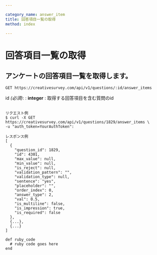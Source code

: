 ```yaml
---

category_name: answer_item
title: 回答項目一覧の取得
method: index

---
```


# 回答項目一覧の取得

## アンケートの回答項目一覧を取得します。

`GET https://creativesurvey.com/api/v1/questions/:id/answer_items`

id _(必須)_:
: __integer__
: 取得する回答項目を含む質問のid

~~~

リクエスト例
$ curl -X GET https://creativesurvey.com/api/v1/questions/1829/answer_items \
-u "auth_token=YourAuthToken":

レスポンス例
[
  {
    "question_id": 1829,
    "id": 4301,
    "max_value": null,
    "min_value": null,
    "is_reject": null,
    "validation_pattern": "",
    "validation_type": null,
    "sentence": "yes",
    "placeholder": "",
    "order_index": 0,
    "answer_type": 2,
    "val": 0.5,
    "is_multiline": false,
    "is_impression": true,
    "is_required": false
  },
  {...},
  {...}
]

~~~

~~~
def ruby_code
  # ruby code goes here
end
~~~

